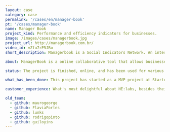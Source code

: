 ```yaml
---
layout: case
category: case
permalink: '/cases/en/manager-book'
pt: '/cases/manager-book'
name: Manager Book
project_kind: Performance and efficiency indicators for businesses.
image: /images/cases/managerbook.jpg
project_url: http://managerbook.com.br/
video_id: vZfu7rP5JRo
short_description: Managerbook is a Social Indicators Network. An internet system (SaaS) for indicators management by performance keys for Franchise, automated analysis, social sharing with franchisees and network performance consolidation through configurable Rankings.

about: ManagerBook is a online collaborative tool that allows businesses to share their KPIs internally so that everyone is on the same page and shares essential business knowledge more effectively. 

status: The project is finished, online, and has been used for various companies.

what_has_been_done: This project has started as a MVP project at Startup:DEV, and then continued development, so now it's finished. It's a good example of someone who launched his idea and chose to continue with us.

customer_experience: What's most delightful about HE:labs, besides their technical know-how, was the spirit of working collaboratively with very interesting ideas and solutions for our needs. I'm very pleased and happy to work with the guys at HE:labs - Marcelo Vieira, a founding partner in the Book Manager.

old_team:
  - github: maurogeorge
  - github: FlaviaFortes
  - github: lunks
  - github: rodrigopinto
  - github: guiloyins
---
```


